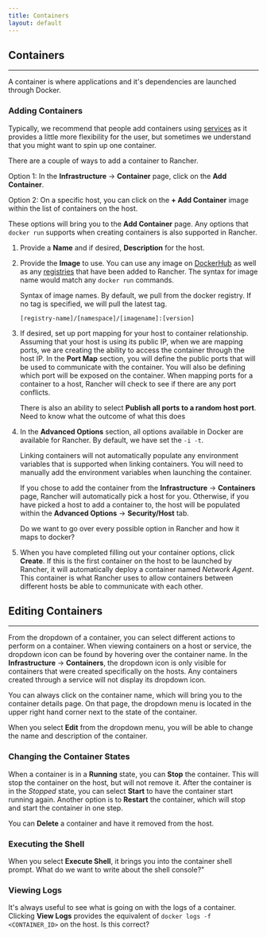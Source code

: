 ```yaml
---
title: Containers
layout: default
---
```


## Containers
---

<span class="highlight">A container is where applications and it's dependencies are launched through Docker. </span>

### Adding Containers

Typically, we recommend that people add containers using [services]({{site.baseurl}}/docs/services/projects/adding-services) as it provides a little more flexibility for the user, but sometimes we understand that you might want to spin up one container. 

There are a couple of ways to add a container to Rancher.

Option 1: In the **Infrastructure** -> **Container** page, click on the **Add Container**.

Option 2: On a specific host, you can click on the **+ Add Container** image within the list of containers on the host. 

These options will bring you to the **Add Container** page. Any options that `docker run` supports when creating containers is also supported in Rancher.

1. Provide a **Name** and if desired, **Description** for the host.
2. Provide the **Image** to use. You can use any image on [DockerHub](https://hub.docker.com/) as well as any [registries]({{site.baseurl}}/configuration/registries) that have been added to Rancher. The syntax for image name would match any `docker run` commands. 

    Syntax of image names. By default, we pull from the docker registry. If no tag is specified, we will pull the latest tag. 

    `[registry-name]/[namespace]/[imagename]:[version]`

3. If desired, set up port mapping for your host to container relationship. Assuming that your host is using its public IP, when we are mapping ports, we are creating the ability to access the container through the host IP. In the **Port Map** section, you will define the public ports that will be used to communicate with the container. You will also be defining which port will be exposed on the container. When mapping ports for a container to a host, Rancher will check to see if there are any port conflicts. 
 
    There is also an ability to select **Publish all ports to a random host port**. <span class="highlight">Need to know what the outcome of what this does</span>

4. In the **Advanced Options** section, all options available in Docker are available for Rancher. By default, we have set the `-i -t`. 
    
    Linking containers will not automatically populate any environment variables that is supported when linking containers. You will need to manually add the environment variables when launching the container. 
  
    If you chose to add the container from the **Infrastructure** -> **Containers** page, Rancher will automatically pick a host for you. Otherwise, if you have picked a host to add a container to, the host will be populated within the **Advanced Options** -> **Security/Host** tab.

    <span class="highlight">Do we want to go over every possible option in Rancher and how it maps to docker?</span>

5. When you have completed filling out your container options, click **Create**. If this is the first container on the host to be launched by Rancher, it will automatically deploy a container named _Network Agent_. This container is what Rancher uses to allow containers between different hosts be able to communicate with each other. 

## Editing Containers
---

From the dropdown of a container, you can select different actions to perform on a container. When viewing containers on a host or service, the dropdown icon can be found by hovering over the container name. In the **Infrastructure** -> **Containers**, the dropdown icon is only visible for containers that were created specifically on the hosts. Any containers created through a service will not display its dropdown icon. 

You can always click on the container name, which will bring you to the container details page. On that page, the dropdown menu is located in the upper right hand corner next to the state of the container.

When you select **Edit** from the dropdown menu, you will be able to change the name and description of the container. 

### Changing the Container States

When a container is in a **Running** state, you can **Stop** the container. This will stop the container on the host, but will not remove it. After the container is in the _Stopped_ state, you can select **Start** to have the container start running again. Another option is to **Restart** the container, which will stop and start the container in one step. 

You can **Delete** a container and have it removed from the host. 

### Executing the Shell

When you select **Execute Shell**, it brings you into the container shell prompt. <span class="highlight">What do we want to write about the shell console?</span>"

### Viewing Logs

It's always useful to see what is going on with the logs of a container. Clicking **View Logs** provides the equivalent of `docker logs -f <CONTAINER_ID>` on the host. <span class="highlight">Is this correct?</span>


